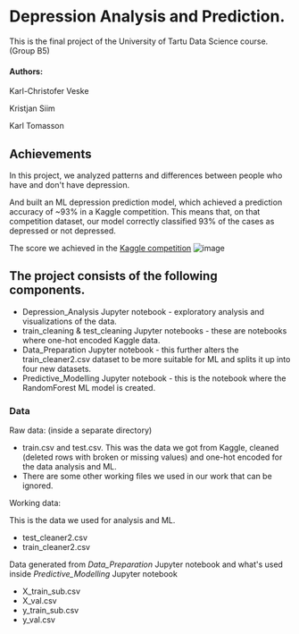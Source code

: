 # Depression Analysis and Prediction. 

This is the final project of the University of Tartu Data Science course. (Group B5)

#### Authors:
Karl-Christofer Veske

Kristjan Siim

Karl Tomasson

## Achievements
In this project, we analyzed patterns and differences between people who have and don't have depression. 

And built an ML depression prediction model, which achieved a prediction accuracy of ~93% in a Kaggle competition. This means that, on that competition dataset, our model correctly classified 93% of the cases as depressed or not depressed.

The score we achieved in the [Kaggle competition](https://www.kaggle.com/competitions/playground-series-s4e11/data?select=train.csv)
![image](https://github.com/user-attachments/assets/bf648532-71b6-4b38-96d0-82f3f14dc038)

## The project consists of the following components. 
- Depression_Analysis Jupyter notebook -  exploratory analysis and visualizations of the data.
- train_cleaning & test_cleaning Jupyter notebooks - these are notebooks where one-hot encoded Kaggle data. 
- Data_Preparation Jupyter notebook - this further alters the train_cleaner2.csv dataset to be more suitable for ML and splits it up into four new datasets. 
- Predictive_Modelling Jupyter notebook - this is the notebook where the RandomForest ML model is created. 


### Data

Raw data: (inside a separate directory)
- train.csv and test.csv. This was the data we got from Kaggle, cleaned (deleted rows with broken or missing values) and one-hot encoded for the data analysis and ML.
- There are some other working files we used in our work that can be ignored.  

Working data:

This is the data we used for analysis and ML. 
- test_cleaner2.csv
- train_cleaner2.csv

Data generated from <I> Data_Preparation </I> Jupyter notebook and what's used inside <I> Predictive_Modelling </I> Jupyter notebook 
- X_train_sub.csv
- X_val.csv
- y_train_sub.csv
- y_val.csv


